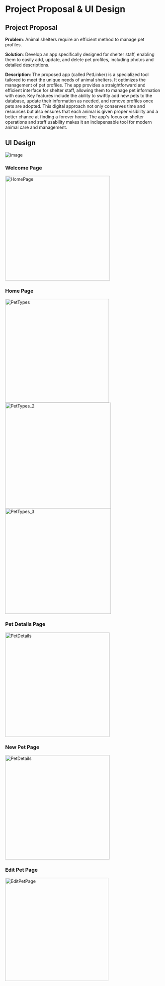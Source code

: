 # Project Proposal & UI Design

## Project Proposal ##

**Problem**: Animal shelters require an efficient method to manage pet profiles.

**Solution**: Develop an app specifically designed for shelter staff, enabling them to easily add, update, and delete pet profiles, including photos and detailed descriptions.

**Description**: The proposed app (called PetLinker) is a specialized tool tailored to meet the unique needs of animal shelters. It optimizes the management of pet profiles. The app provides a straightforward and efficient interface for shelter staff, allowing them to manage pet information with ease. Key features include the ability to swiftly add new pets to the database, update their information as needed, and remove profiles once pets are adopted. This digital approach not only conserves time and resources but also ensures that each animal is given proper visibility and a better chance at finding a forever home. The app's focus on shelter operations and staff usability makes it an indispensable tool for modern animal care and management.

## UI Design ##

![image](https://github.com/MinseokBUZZ/PetLinker/assets/91091267/2bda971c-b77e-4701-99a1-757a277f95ac)

### Welcome Page ###
<img width="337" alt="HomePage" src="https://github.com/MinseokBUZZ/PetLinker/assets/91091267/6a4bec7d-d425-4927-94b0-7d47513689ab">

### Home Page ###
<img width="334" alt="PetTypes" src="https://github.com/MinseokBUZZ/PetLinker/assets/91091267/d2bb6459-ab4c-44d3-bd18-7f318c8984c9">
<img width="340" alt="PetTypes_2" src="https://github.com/MinseokBUZZ/PetLinker/assets/91091267/82a4a644-8350-4ebd-9520-00f736c12412">
<img width="340" alt="PetTypes_3" src="https://github.com/MinseokBUZZ/PetLinker/assets/91091267/12e7b53e-c80d-4916-aa4c-a31c80d09888">

### Pet Details Page ###
<img width="336" alt="PetDetails" src="https://github.com/MinseokBUZZ/PetLinker/assets/91091267/00d2825a-e579-45ef-bf4e-b2b0f25a1ff8">

### New Pet Page ###
<img width="336" alt="PetDetails" src="https://github.com/MinseokBUZZ/PetLinker/assets/91091267/3095cc0c-2950-495b-8a96-8e2431f98e10">

### Edit Pet Page ###
<img width="332" alt="EditPetPage" src="https://github.com/MinseokBUZZ/PetLinker/assets/91091267/1f4ec6b5-0c67-47af-b0e3-0ba43ba677fd">






